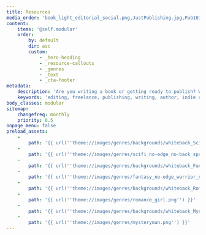 ```yaml
---
title: Resources
media_order: 'book_light_editorial_social.png,JustPublishing.jpg,Pub101-cover.jpg,EFA_logo_85.png,GrammarGirl.png,MSWL_website.jpg,RevPit_Logo_small.png'
content:
    items: '@self.modular'
    order:
        by: default
        dir: asc
        custom:
            - _hero-heading
            - _resource-callouts
            - _genres
            - _text
            - _cta-footer
metadata:
    description: 'Are you writing a book or getting ready to publish? We have lots of resources for authors here. You will find something to help you in your writing.'
    keywords: 'editing, freelance, publishing, writing, author, indie author, editor, self-publishing, developmental editing, copyediting, manuscript, resources, query, literary agent'
body_classes: modular
sitemap:
    changefreq: monthly
    priority: 0.5
onpage_menu: false
preload_assets:
    -
        path: '{{ url(''theme://images/genres/backgrounds/whiteback_SciFi.jpg'') }}'
    -
        path: '{{ url(''theme://images/genres/scifi_no-edge_no-back_spacegirl.png'') }}'
    -
        path: '{{ url(''theme://images/genres/backgrounds/whiteback_Fantasy.jpg'') }}'
    -
        path: '{{ url(''theme://images/genres/fantasy_no-edge_warrior_no-back.png'') }}'
    -
        path: '{{ url(''theme://images/genres/backgrounds/whiteback_Romance.jpg'') }}'
    -
        path: '{{ url(''theme://images/genres/romance_girl.png'') }}'
    -
        path: '{{ url(''theme://images/genres/backgrounds/whiteback_Mystery.jpg'') }}'
    -
        path: '{{ url(''theme://images/genres/mysteryman.png'') }}'
---
```


